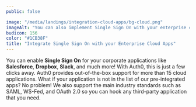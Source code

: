 ```yaml
---
public: false

image: "/media/landings/integration-cloud-apps/bg-cloud.png"
imageAlt: "You can also implement Single Sign On with your enterprise cloud apps."
budicon: 156
color: "#1CB38F"
title: "Integrate Single Sign On with your Enterprise Cloud Apps"
---
```

You can enable **Single Sign On** for your corporate applications like **Salesforce**, **Dropbox**, **Slack**, and much more! With Auth0, this is just a few clicks away. Auth0 provides out-of-the-box support for more than 15 cloud applications. What if your application is not in the list of our pre-integrated apps? No problem! We also support the main industry standards such as SAML, WS-Fed, and OAuth 2.0 so you can hook any third-party application that you need.